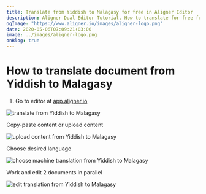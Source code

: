 ```yaml
---
title: Translate from Yiddish to Malagasy for free in Aligner Editor
description: Aligner Dual Editor Tutorial. How to translate for free from Yiddish to Malagasy. Aligner is multilingual document management platform. 
ogImage: "https://www.aligner.io/images/aligner-logo.png"
date: 2020-05-06T07:09:21+03:00
image: ../images/aligner-logo.png
onBlog: true
---
```


# How to translate document from Yiddish to Malagasy

1. Go to editor at [app.aligner.io](https://app.aligner.io "Aligner App web page")

![translate from Yiddish to Malagasy](../aligner-blank-editor.png "translate from Yiddish to Malagasy")

Copy-paste content or upload content

![upload content from Yiddish to Malagasy](../aligner-uploaded-document.png "upload content from Yiddish to Malagasy")

Choose desired language

![choose machine translation from Yiddish to Malagasy](../aligner-language-dropdown.png "choose machine translation from Yiddish to Malagasy")

Work and edit 2 documents in parallel

![edit translation from Yiddish to Malagasy](../aligner-double-sitded-editor.png "edit translation from Yiddish to Malagasy")

